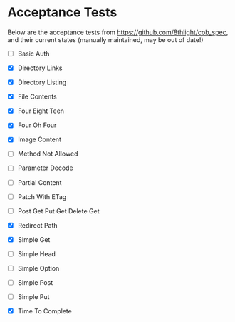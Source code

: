 # Acceptance Tests

Below are the acceptance tests from https://github.com/8thlight/cob_spec, and their current states (manually maintained, may be out of date!)

- [ ] Basic Auth
- [X] Directory Links
- [X] Directory Listing
- [X] File Contents
- [X] Four Eight Teen
- [X] Four Oh Four
- [X] Image Content
- [ ] Method Not Allowed
- [ ] Parameter Decode
- [ ] Partial Content
- [ ] Patch With ETag
- [ ] Post Get Put Get Delete Get
- [X] Redirect Path
- [X] Simple Get
- [ ] Simple Head
- [ ] Simple Option
- [ ] Simple Post
- [ ] Simple Put
- [X] Time To Complete
  
